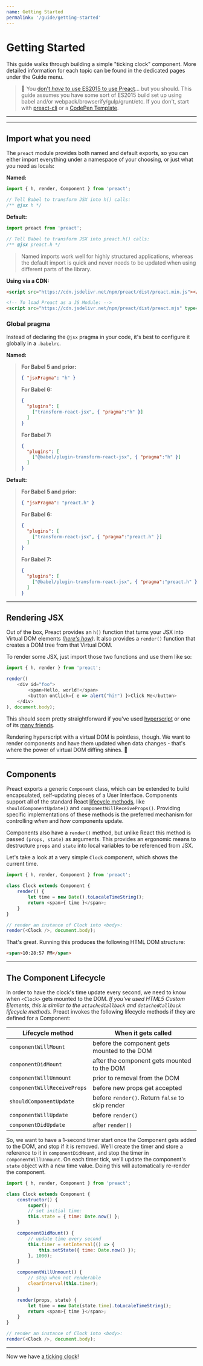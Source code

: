 ```yaml
---
name: Getting Started
permalink: '/guide/getting-started'
---
```


# Getting Started

This guide walks through building a simple "ticking clock" component. More detailed information for each topic can be found in the dedicated pages under the Guide menu.

> :information_desk_person: You [don't _have_ to use ES2015 to use Preact](https://github.com/developit/preact-without-babel)... but you should. This guide assumes you have some sort of ES2015 build set up using babel and/or webpack/browserify/gulp/grunt/etc.  If you don't, start with [preact-cli](https://github.com/preactjs/preact-cli) or a [CodePen Template](http://codepen.io/developit/pen/pgaROe?editors=0010).

---

<div><toc></toc></div>

---

## Import what you need

The `preact` module provides both named and default exports, so you can either import everything under a namespace of your choosing, or just what you need as locals:

**Named:**

```js
import { h, render, Component } from 'preact';

// Tell Babel to transform JSX into h() calls:
/** @jsx h */
```

**Default:**

```js
import preact from 'preact';

// Tell Babel to transform JSX into preact.h() calls:
/** @jsx preact.h */
```

> Named imports work well for highly structured applications, whereas the default import is quick and never needs to be updated when using different parts of the library.

**Using via a CDN:**

```html
<script src="https://cdn.jsdelivr.net/npm/preact/dist/preact.min.js"></script>

<!-- To load Preact as a JS Module: -->
<script src="https://cdn.jsdelivr.net/npm/preact/dist/preact.mjs" type="module"></script>
```

### Global pragma

Instead of declaring the `@jsx` pragma in your code, it's best to configure it globally in a `.babelrc`.

**Named:**
>**For Babel 5 and prior:**
>
> ```json
> { "jsxPragma": "h" }
> ```
>
> **For Babel 6:**
>
> ```json
> {
>   "plugins": [
>     ["transform-react-jsx", { "pragma":"h" }]
>   ]
> }
> ```
>
> **For Babel 7:**
>
> ```json
> {
>   "plugins": [
>     ["@babel/plugin-transform-react-jsx", { "pragma":"h" }]
>   ]
> }
> ```

**Default:**
>**For Babel 5 and prior:**
>
> ```json
> { "jsxPragma": "preact.h" }
> ```
>
> **For Babel 6:**
>
> ```json
> {
>   "plugins": [
>     ["transform-react-jsx", { "pragma":"preact.h" }]
>   ]
> }
> ```
>
> **For Babel 7:**
>
> ```json
> {
>   "plugins": [
>     ["@babel/plugin-transform-react-jsx", { "pragma":"preact.h" }]
>   ]
> }
> ```

---


## Rendering JSX

Out of the box, Preact provides an `h()` function that turns your JSX into Virtual DOM elements _([here's how](http://jasonformat.com/wtf-is-jsx))_. It also provides a `render()` function that creates a DOM tree from that Virtual DOM.

To render some JSX, just import those two functions and use them like so:

```js
import { h, render } from 'preact';

render((
	<div id="foo">
		<span>Hello, world!</span>
		<button onClick={ e => alert("hi!") }>Click Me</button>
	</div>
), document.body);
```

This should seem pretty straightforward if you've used [hyperscript] or one of its [many friends](https://github.com/developit/vhtml).

Rendering hyperscript with a virtual DOM is pointless, though. We want to render components and have them updated when data changes - that's where the power of virtual DOM diffing shines. :star2:


---


## Components

Preact exports a generic `Component` class, which can be extended to build encapsulated, self-updating pieces of a User Interface.  Components support all of the standard React [lifecycle methods](#the-component-lifecycle), like `shouldComponentUpdate()` and `componentWillReceiveProps()`.  Providing specific implementations of these methods is the preferred mechanism for controlling _when_ and _how_ components update.

Components also have a `render()` method, but unlike React this method is passed `(props, state)` as arguments. This provides an ergonomic means to destructure `props` and `state` into local variables to be referenced from JSX.

Let's take a look at a very simple `Clock` component, which shows the current time.

```js
import { h, render, Component } from 'preact';

class Clock extends Component {
	render() {
		let time = new Date().toLocaleTimeString();
		return <span>{ time }</span>;
	}
}

// render an instance of Clock into <body>:
render(<Clock />, document.body);
```


That's great. Running this produces the following HTML DOM structure:

```html
<span>10:28:57 PM</span>
```


---


## The Component Lifecycle

In order to have the clock's time update every second, we need to know when `<Clock>` gets mounted to the DOM. _If you've used HTML5 Custom Elements, this is similar to the `attachedCallback` and `detachedCallback` lifecycle methods._ Preact invokes the following lifecycle methods if they are defined for a Component:

| Lifecycle method            | When it gets called                              |
|-----------------------------|--------------------------------------------------|
| `componentWillMount`        | before the component gets mounted to the DOM     |
| `componentDidMount`         | after the component gets mounted to the DOM      |
| `componentWillUnmount`      | prior to removal from the DOM                    |
| `componentWillReceiveProps` | before new props get accepted                    |
| `shouldComponentUpdate`     | before `render()`. Return `false` to skip render |
| `componentWillUpdate`       | before `render()`                                |
| `componentDidUpdate`        | after `render()`                                 |



So, we want to have a 1-second timer start once the Component gets added to the DOM, and stop if it is removed. We'll create the timer and store a reference to it in `componentDidMount`, and stop the timer in `componentWillUnmount`. On each timer tick, we'll update the component's `state` object with a new time value. Doing this will automatically re-render the component.

```js
import { h, render, Component } from 'preact';

class Clock extends Component {
	constructor() {
		super();
		// set initial time:
		this.state = { time: Date.now() };
	}

	componentDidMount() {
		// update time every second
		this.timer = setInterval(() => {
			this.setState({ time: Date.now() });
		}, 1000);
	}

	componentWillUnmount() {
		// stop when not renderable
		clearInterval(this.timer);
	}

	render(props, state) {
		let time = new Date(state.time).toLocaleTimeString();
		return <span>{ time }</span>;
	}
}

// render an instance of Clock into <body>:
render(<Clock />, document.body);
```


---


Now we have [a ticking clock](http://jsfiddle.net/developit/u9m5x0L7/embedded/result,js/)!


[preact-boilerplate]: https://github.com/developit/preact-boilerplate
[hyperscript]: https://github.com/dominictarr/hyperscript
